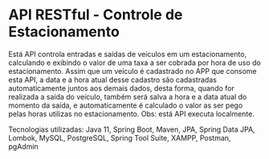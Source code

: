 # API RESTful - Controle de Estacionamento

Está API controla entradas e saídas de veículos em um estacionamento, calculando e exibindo o valor de uma taxa a ser cobrada por hora de uso do estacionamento.
Assim que um veículo é cadastrado no APP que consome esta API, a data e a hora atual desse cadastro são cadastradas automaticamente juntos aos demais dados, desta forma, quando for
realizada a saída do veículo, também será salva a hora e a data atual do momento da saída, e automaticamente é calculado o valor as ser pego pelas horas utilizas no estacionamento.
Obs: está API executa localmente.

Tecnologias utilizadas:
Java 11, 
Spring Boot, 
Maven, 
JPA, 
Spring Data JPA, 
Lombok, 
MySQL, 
PostgreSQL, 
Spring Tool Suite, 
XAMPP, 
Postman, 
pgAdmin
